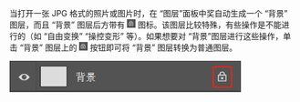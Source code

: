 当打开一张 JPG 格式的照片或图片时，在 “图层”面板中奖自动生成一个 “背景” 图层，而且 “背景” 图层后方带有 <img src="./images/22.png" style="zoom: 50%;" /> 图标。该图层比较特殊，有些操作是不能进行的（如 “自由变换” “操控变形” 等）。如果想要对 “背景”图层进行这些操作，单击 “背景” 图层上的 <img src="./images/22.png" style="zoom: 50%;" /> 按钮即可将 “背景” 图层转换为普通图层。

![23](./images/23.png)